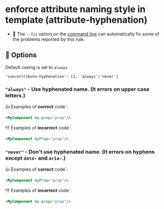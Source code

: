 # enforce attribute naming style in template (attribute-hyphenation)

- :wrench: The `--fix` option on the [command line](http://eslint.org/docs/user-guide/command-line-interface#fix) can automatically fix some of the problems reported by this rule.

## :wrench: Options

Default casing is set to `always`

```
'vue/attribute-hyphenation': [2, 'always'|'never']
```

### `"always"` - Use hyphenated name. (It errors on upper case letters.)

:+1: Examples of **correct** code`:

```html
<MyComponent my-prop="prop"/>
```

:-1: Examples of **incorrect** code`:

```html
<MyComponent myProp="prop"/>
```

### `"never"` - Don't use hyphenated name. (It errors on hyphens except `data-` and `aria-`.)

:+1: Examples of **correct** code`:

```html
<MyComponent myProp="prop"/>
```

:-1: Examples of **incorrect** code`:

```html
<MyComponent my-prop="prop"/>
```
